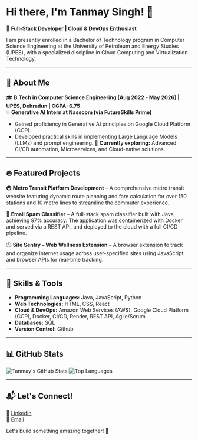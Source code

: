# Hi there, I'm Tanmay Singh! 👋
🚀 **Full-Stack Developer | Cloud & DevOps Enthusiast**

I am presently enrolled in a Bachelor of Technology program in Computer Science Engineering at the University of Petroleum and Energy Studies (UPES), with a specialized discipline in Cloud Computing and Virtualization Technology.

---

## 🌟 About Me
🎓 **B.Tech in Computer Science Engineering (Aug 2022 - May 2026) | UPES, Dehradun | CGPA: 6.75**  
💡 **Generative AI Intern at Nasscom (via FutureSkills Prime)**  
* Gained proficiency in Generative AI principles on Google Cloud Platform (GCP).
* Developed practical skills in implementing Large Language Models (LLMs) and prompt engineering. 
🌱 **Currently exploring:** Advanced CI/CD automation, Microservices, and Cloud-native solutions.

---

## 🔥 Featured Projects
🚇 **Metro Transit Platform Development** – A comprehensive metro transit website featuring dynamic route planning and fare calculation for over 150 stations and 10 metro lines to streamline the commuter experience.

📧 **Email Spam Classifier** – A full-stack spam classifier built with Java, achieving 97% accuracy. The application was containerized with Docker and served via a REST API, and deployed to the cloud with a full CI/CD pipeline.

🕒 **Site Sentry – Web Wellness Extension** – A browser extension to track and organize internet usage across user-specified sites using JavaScript and browser APIs for real-time tracking. 

---

## 🚀 Skills & Tools
- **Programming Languages:** Java, JavaScript, Python 
- **Web Technologies:** HTML, CSS, React
- **Cloud & DevOps:** Amazon Web Services (AWS), Google Cloud Platform (GCP), Docker, CI/CD, Render, REST API, Agile/Scrum
- **Databases:** SQL
- **Version Control:** Github

---

## 📊 GitHub Stats
![Tanmay's GitHub Stats](https://github-readme-stats.vercel.app/api?username=tanmay-hue&show_icons=true&theme=tokyonight)
![Top Languages](https://github-readme-stats.vercel.app/api/top-langs/?username=tanmay-hue&layout=compact&theme=tokyonight)

---

## 📬 Let's Connect!
💼 [LinkedIn](https://www.linkedin.com/in/tanmay-singh-905428244/)  
📧 [Email](mailto:singhtanmay322@gmail.com)

Let's build something amazing together! 🚀
